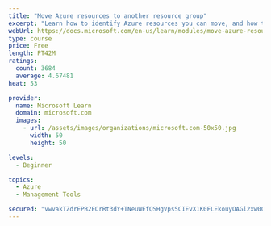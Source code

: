 ```yaml
---
title: "Move Azure resources to another resource group"
excerpt: "Learn how to identify Azure resources you can move, and how to move them to a new resource group."
webUrl: https://docs.microsoft.com/en-us/learn/modules/move-azure-resources-another-resource-group/
type: course
price: Free
length: PT42M
ratings:
  count: 3684
  average: 4.67481
heat: 53

provider:
  name: Microsoft Learn
  domain: microsoft.com
  images:
    - url: /assets/images/organizations/microsoft.com-50x50.jpg
      width: 50
      height: 50

levels:
  - Beginner

topics:
  - Azure
  - Management Tools

secured: "vwvakTZdrEPB2EOrRt3dY+TNeuWEfQSHgVps5CIEvX1K0FLEkouyOAGi2xw0CF1HWSFiz9jVHD1WaJo8MEcrAqiOnxp6J/U3otsCm1HSuNBXqI9KR8gtGOx/QFPp2Yot5kETAZHZxXDUedB4QDIH5ElZ1hCURn8kbYJu0FSLZlBdiWodT0GIlSS9WTH8lIGbjTd8BWx/ACdW6MOVOQ4p2PZnELACxJTA2o6m3Y1dZ4u4MANlfISdiHmd2Z1AWhCbDH/vX8PEUbJBZ8khJOcu/LzEfnPEjDCPlRl/uh2pGW45tNV8aZhYSz+xTEr5P87vF/faWJBBl5Hl9xAEAkwC6IIZ/ORoiMeDHmhkcbcLc3X3bNICsaatZIxxLkcgAl8tB1ClGV/tG1clnt3wXNaWNk31RVEYuAVGelbXci3w5xA=;MBOlw8/+evjvXzSj+7ehWQ=="
---
```


